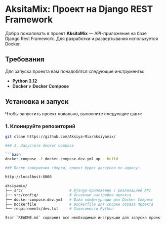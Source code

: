 # AksitaMix: Проект на Django REST Framework

Добро пожаловать в проект **AksitaMix** — API-приложение на базе Django Rest Framework. Для разработки и развертывания используется Docker.

## Требования

Для запуска проекта вам понадобятся следующие инструменты:

- **Python 3.12**
- **Docker** и **Docker Compose**

## Установка и запуск

Чтобы запустить проект локально, выполните следующие шаги:

### 1. Клонируйте репозиторий

```bash
git clone https://github.com/Aksiya-Mix/aksiyamix/

### 2. Запустите docker compose

```bash
docker compose -f docker-compose.dev.yml up --build

### После завершения сборки, проект будет доступен по адресу:

http://localhost:8000

aksiyamix/
├── src/                     # Django-приложение с реализацией API
├── src/config/              # Основные настройки проекта
├── docker-compose.dev.yml   # Файл конфигурации для Docker Compose
├── Dockerfile               # Dockerfile для сборки образа проекта
└── requirements/dev.txt     # Зависимости Python

Этот `README.md` содержит все необходимые инструкции для запуска проекта с использованием Python 3.12 и Docker, а также общие сведения о проекте.